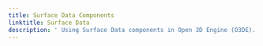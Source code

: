 ```yaml
---
title: Surface Data Components
linktitle: Surface Data
description: ' Using Surface Data components in Open 3D Engine (O3DE). '
---
```

